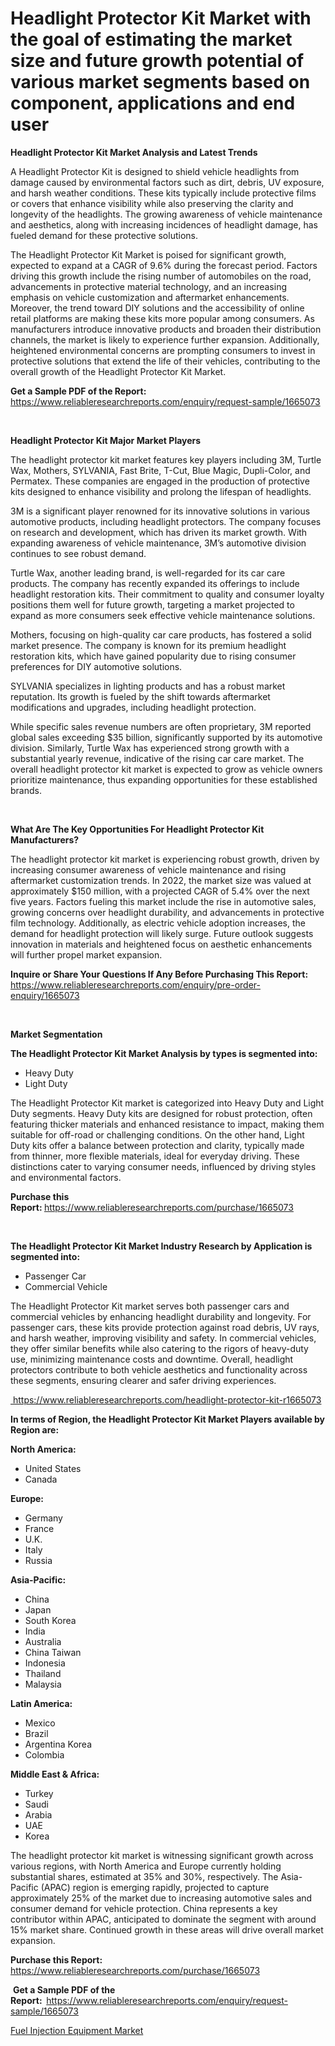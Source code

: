 <p><h1>Headlight Protector Kit Market with the goal of estimating the market size and future growth potential of various market segments based on component, applications and end user</h1></p><p><strong>Headlight Protector Kit Market Analysis and Latest Trends</strong></p>
<p><p>A Headlight Protector Kit is designed to shield vehicle headlights from damage caused by environmental factors such as dirt, debris, UV exposure, and harsh weather conditions. These kits typically include protective films or covers that enhance visibility while also preserving the clarity and longevity of the headlights. The growing awareness of vehicle maintenance and aesthetics, along with increasing incidences of headlight damage, has fueled demand for these protective solutions.</p><p>The Headlight Protector Kit Market is poised for significant growth, expected to expand at a CAGR of 9.6% during the forecast period. Factors driving this growth include the rising number of automobiles on the road, advancements in protective material technology, and an increasing emphasis on vehicle customization and aftermarket enhancements. Moreover, the trend toward DIY solutions and the accessibility of online retail platforms are making these kits more popular among consumers. As manufacturers introduce innovative products and broaden their distribution channels, the market is likely to experience further expansion. Additionally, heightened environmental concerns are prompting consumers to invest in protective solutions that extend the life of their vehicles, contributing to the overall growth of the Headlight Protector Kit Market.</p></p>
<p><strong>Get a Sample PDF of the Report:&nbsp;</strong> <a href="https://www.reliableresearchreports.com/enquiry/request-sample/1665073?utm_campaign=2788&utm_medium=2&utm_source=Github&utm_content=ia&utm_term=06032025&utm_id=headlight-protector-kit">https://www.reliableresearchreports.com/enquiry/request-sample/1665073</a></p>
<p>&nbsp;</p>
<p><strong>Headlight Protector Kit Major Market Players</strong></p>
<p><p>The headlight protector kit market features key players including 3M, Turtle Wax, Mothers, SYLVANIA, Fast Brite, T-Cut, Blue Magic, Dupli-Color, and Permatex. These companies are engaged in the production of protective kits designed to enhance visibility and prolong the lifespan of headlights.</p><p>3M is a significant player renowned for its innovative solutions in various automotive products, including headlight protectors. The company focuses on research and development, which has driven its market growth. With expanding awareness of vehicle maintenance, 3M’s automotive division continues to see robust demand.</p><p>Turtle Wax, another leading brand, is well-regarded for its car care products. The company has recently expanded its offerings to include headlight restoration kits. Their commitment to quality and consumer loyalty positions them well for future growth, targeting a market projected to expand as more consumers seek effective vehicle maintenance solutions.</p><p>Mothers, focusing on high-quality car care products, has fostered a solid market presence. The company is known for its premium headlight restoration kits, which have gained popularity due to rising consumer preferences for DIY automotive solutions.</p><p>SYLVANIA specializes in lighting products and has a robust market reputation. Its growth is fueled by the shift towards aftermarket modifications and upgrades, including headlight protection.</p><p>While specific sales revenue numbers are often proprietary, 3M reported global sales exceeding $35 billion, significantly supported by its automotive division. Similarly, Turtle Wax has experienced strong growth with a substantial yearly revenue, indicative of the rising car care market. The overall headlight protector kit market is expected to grow as vehicle owners prioritize maintenance, thus expanding opportunities for these established brands.</p></p>
<p>&nbsp;</p>
<p><strong>What Are The Key Opportunities For Headlight Protector Kit Manufacturers?</strong></p>
<p><p>The headlight protector kit market is experiencing robust growth, driven by increasing consumer awareness of vehicle maintenance and rising aftermarket customization trends. In 2022, the market size was valued at approximately $150 million, with a projected CAGR of 5.4% over the next five years. Factors fueling this market include the rise in automotive sales, growing concerns over headlight durability, and advancements in protective film technology. Additionally, as electric vehicle adoption increases, the demand for headlight protection will likely surge. Future outlook suggests innovation in materials and heightened focus on aesthetic enhancements will further propel market expansion.</p></p>
<p><strong>Inquire or Share Your Questions If Any Before Purchasing This Report:</strong> <a href="https://www.reliableresearchreports.com/enquiry/pre-order-enquiry/1665073?utm_campaign=2788&utm_medium=2&utm_source=Github&utm_content=ia&utm_term=06032025&utm_id=headlight-protector-kit">https://www.reliableresearchreports.com/enquiry/pre-order-enquiry/1665073</a></p>
<p>&nbsp;</p>
<p><strong>Market Segmentation</strong></p>
<p><strong>The Headlight Protector Kit Market Analysis by types is segmented into:</strong></p>
<p><ul><li>Heavy Duty</li><li>Light Duty</li></ul></p>
<p><p>The Headlight Protector Kit market is categorized into Heavy Duty and Light Duty segments. Heavy Duty kits are designed for robust protection, often featuring thicker materials and enhanced resistance to impact, making them suitable for off-road or challenging conditions. On the other hand, Light Duty kits offer a balance between protection and clarity, typically made from thinner, more flexible materials, ideal for everyday driving. These distinctions cater to varying consumer needs, influenced by driving styles and environmental factors.</p></p>
<p><strong>Purchase this Report:&nbsp;</strong><a href="https://www.reliableresearchreports.com/purchase/1665073?utm_campaign=2788&utm_medium=2&utm_source=Github&utm_content=ia&utm_term=06032025&utm_id=headlight-protector-kit">https://www.reliableresearchreports.com/purchase/1665073</a></p>
<p>&nbsp;</p>
<p><strong>The Headlight Protector Kit Market Industry Research by Application is segmented into:</strong></p>
<p><ul><li>Passenger Car</li><li>Commercial Vehicle</li></ul></p>
<p><p>The Headlight Protector Kit market serves both passenger cars and commercial vehicles by enhancing headlight durability and longevity. For passenger cars, these kits provide protection against road debris, UV rays, and harsh weather, improving visibility and safety. In commercial vehicles, they offer similar benefits while also catering to the rigors of heavy-duty use, minimizing maintenance costs and downtime. Overall, headlight protectors contribute to both vehicle aesthetics and functionality across these segments, ensuring clearer and safer driving experiences.</p></p>
<p><a href="https://www.reliableresearchreports.com/headlight-protector-kit-r1665073?utm_campaign=2788&utm_medium=2&utm_source=Github&utm_content=ia&utm_term=06032025&utm_id=headlight-protector-kit">&nbsp;https://www.reliableresearchreports.com/headlight-protector-kit-r1665073</a></p>
<p><strong>In terms of Region, the Headlight Protector Kit Market Players available by Region are:</strong></p>
<p>
    <p> <strong> North America: </strong>
        <ul>
            <li>United States</li>
            <li>Canada</li>
        </ul>
        </p> 
    <p> <strong> Europe: </strong>
        <ul>
            <li>Germany</li>
            <li>France</li>
            <li>U.K.</li>
            <li>Italy</li>
            <li>Russia</li>
        </ul>
        </p> 
    <p> <strong> Asia-Pacific: </strong>
        <ul>
            <li>China</li>
            <li>Japan</li>
            <li>South Korea</li>
            <li>India</li>
            <li>Australia</li>
            <li>China Taiwan</li>
            <li>Indonesia</li>
            <li>Thailand</li>
            <li>Malaysia</li>
        </ul>
        </p> 
    <p> <strong> Latin America: </strong>
        <ul>
            <li>Mexico</li>
            <li>Brazil</li>
            <li>Argentina Korea</li>
            <li>Colombia</li>
        </ul>
        </p> 
    <p> <strong> Middle East & Africa: </strong>
        <ul>
            <li>Turkey</li>
            <li>Saudi</li>
            <li>Arabia</li>
            <li>UAE</li>
            <li>Korea</li>
        </ul>
    </p>
    </p>
<p><p>The headlight protector kit market is witnessing significant growth across various regions, with North America and Europe currently holding substantial shares, estimated at 35% and 30%, respectively. The Asia-Pacific (APAC) region is emerging rapidly, projected to capture approximately 25% of the market due to increasing automotive sales and consumer demand for vehicle protection. China represents a key contributor within APAC, anticipated to dominate the segment with around 15% market share. Continued growth in these areas will drive overall market expansion.</p></p>
<p><strong>Purchase this Report: </strong><a href="https://www.reliableresearchreports.com/purchase/1665073?utm_campaign=2788&utm_medium=2&utm_source=Github&utm_content=ia&utm_term=06032025&utm_id=headlight-protector-kit">https://www.reliableresearchreports.com/purchase/1665073</a></p>
<p>&nbsp;<strong>Get a Sample PDF of the Report:&nbsp;&nbsp;</strong><a href="https://www.reliableresearchreports.com/enquiry/request-sample/1665073?utm_campaign=2788&utm_medium=2&utm_source=Github&utm_content=ia&utm_term=06032025&utm_id=headlight-protector-kit">https://www.reliableresearchreports.com/enquiry/request-sample/1665073</a></p>
<p><strong></strong></p>
<p><p><a href="https://github.com/nafidurii/Market-Research-Report-List-1/blob/main/fuel-injection-equipment-market.md?utm_campaign=2788&utm_medium=2&utm_source=Github&utm_content=ia&utm_term=06032025&utm_id=headlight-protector-kit">Fuel Injection Equipment Market</a></p></p>